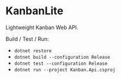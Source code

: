 # KanbanLite
Lightweight Kanban Web API.

Build / Test / Run:
- `dotnet restore`
- `dotnet build --configuration Release`
- `dotnet test --configuration Release`
- `dotnet run --project Kanban.Api.csproj`
